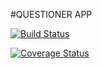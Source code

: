 #QUESTIONER APP

[![Build Status](https://travis-ci.org/tobslob/questionnaire_.svg?branch=master)](https://travis-ci.org/tobslob/questionnaire_.svg?branch=master)

[![Coverage Status](https://coveralls.io/repos/github/tobslob/questionnaire_/badge.svg?branch=master)](https://coveralls.io/github/tobslob/questionnaire_?branch=master)